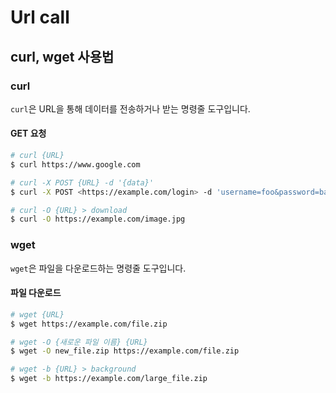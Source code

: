 # Url call

## curl, wget 사용법

### curl

`curl`은 URL을 통해 데이터를 전송하거나 받는 명령줄 도구입니다.

#### GET 요청

```bash
# curl {URL}
$ curl https://www.google.com

# curl -X POST {URL} -d '{data}'
$ curl -X POST <https://example.com/login> -d 'username=foo&password=bar'

# curl -O {URL} > download
$ curl -O https://example.com/image.jpg
```

### wget

`wget`은 파일을 다운로드하는 명령줄 도구입니다.

#### 파일 다운로드

```bash
# wget {URL}
$ wget https://example.com/file.zip

# wget -O {새로운 파일 이름} {URL}
$ wget -O new_file.zip https://example.com/file.zip

# wget -b {URL} > background
$ wget -b https://example.com/large_file.zip
```
